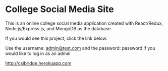 # College Social Media Site
This is an online college social media application created with React/Redux, Node.js/Express.js, and MongoDB as the database.

If you would see this project, click the link below. 

Use the username: admin@test.com and the password: password if you would like to log in as an admin 

http://csibridge.herokuapp.com
